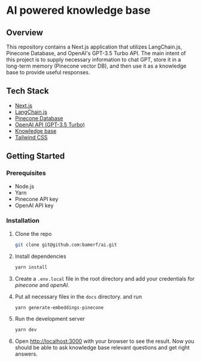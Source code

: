 # AI powered knowledge base

## Overview

This repository contains a Next.js application that utilizes LangChain.js, Pinecone Database, and OpenAI's GPT-3.5 Turbo API. The main intent of this project is to supply necessary information to chat GPT, store it in a long-term memory (Pinecone vector DB), and then use it as a knowledge base to provide useful responses.

## Tech Stack

- [Next.js](https://nextjs.org/)
- [LangChain.js](https://github.com/hwchase17/langchain)
- [Pinecone Database](https://www.pinecone.io/)
- [OpenAI API (GPT-3.5 Turbo)](https://platform.openai.com/docs/guides/chat/)
- [Knowledge base](https://support.corellium.com/)
- [Tailwind CSS](https://tailwindcss.com/)

## Getting Started

### Prerequisites

- Node.js
- Yarn
- Pinecone API key
- OpenAI API key

### Installation

1. Clone the repo

   ```sh
   git clone git@github.com:bamerf/ai.git
   ```

2. Install dependencies

   ```sh
   yarn install
   ```

3. Create a `.env.local` file in the root directory and add your credentials for _pinecone_ and _openAI_.

4. Put all necessary files in the `docs` directory. and run

   ```sh
   yarn generate-embeddings-pinecone
   ```

5. Run the development server

   ```sh
   yarn dev
   ```

6. Open [http://localhost:3000](http://localhost:3000) with your browser to see the result. Now you should be able to ask knowledge base relevant questions and get right answers.

